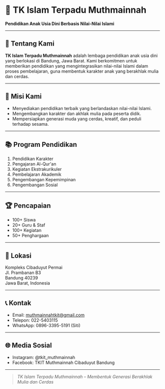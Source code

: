 # 🏫 TK Islam Terpadu Muthmainnah

**Pendidikan Anak Usia Dini Berbasis Nilai-Nilai Islami**

---

## 📖 Tentang Kami

**TK Islam Terpadu Muthmainnah** adalah lembaga pendidikan anak usia dini yang berlokasi di Bandung, Jawa Barat. Kami berkomitmen untuk memberikan pendidikan yang mengintegrasikan nilai-nilai Islami dalam proses pembelajaran, guna membentuk karakter anak yang berakhlak mulia dan cerdas.

---

## 🎯 Misi Kami

- Menyediakan pendidikan terbaik yang berlandaskan nilai-nilai Islami.
- Mengembangkan karakter dan akhlak mulia pada peserta didik.
- Mempersiapkan generasi muda yang cerdas, kreatif, dan peduli terhadap sesama.

---

## 📚 Program Pendidikan

1. Pendidikan Karakter  
2. Pengajaran Al-Qur'an  
3. Kegiatan Ekstrakurikuler  
4. Pembelajaran Akademik  
5. Pengembangan Kepemimpinan  
6. Pengembangan Sosial  

---

## 🏆 Pencapaian

- 100+ Siswa  
- 20+ Guru & Staf  
- 100+ Kegiatan  
- 50+ Penghargaan  

---

## 📍 Lokasi

Kompleks Cibaduyut Permai  
Jl. Prambanan B3  
Bandung 40239  
Jawa Barat, Indonesia  

---

## 📞 Kontak

- Email: muthmainnahtkit@gmail.com  
- Telepon: 022-5403115  
- WhatsApp: 0896-3395-5191 (Siti)  

---

## 🌐 Media Sosial

- Instagram: @tkit_muthmainnah  
- Facebook: TKIT Muthmainnah Cibaduyut Bandung  

---

> *TK Islam Terpadu Muthmainnah – Membentuk Generasi Berakhlak Mulia dan Cerdas*
